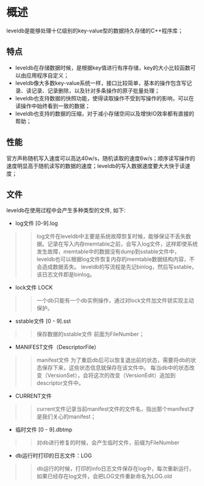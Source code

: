 # 概述
leveldb是能够处理十亿级别的key-value型的数据持久存储的C++程序库；

## 特点
* leveldb在存储数据时候，是根据key值进行有序存储，key的大小比较函数可以由应用程序自定义；
* leveldb像大多数key-value系统一样，接口比较简单，基本的操作包含写记录、读记录、记录删除，以及针对多条操作的原子批量处理；
* leveldb也支持数据的快照功能，使得读取操作不受到写操作的影响，可以在读操作中始终看到一致的数据；
* leveldb也支持的数据的压缩，对于减小存储空间以及增快IO效率都有直接的帮助；

## 性能
官方声称随机写入速度可以高达40w/s，随机读取的速度6w/s；顺序读写操作的速度明显高于随机读写的数据的速度；leveldb的写入数据速度要大大快于读速度；

## 文件
leveldb在使用过程中会产生多种类型的文件, 如下:
* log文件 [0-9].log
>> log文件在leveldb中主要是系统故障恢复时候，能够保证不丢失数据。记录在写入内存memtable之前，会写入log文件，这样即使系统发生故障，memtable中的数据没有dump到sstable文件中， leveldb也可以根据log文件恢复内存的memtable数据结构内容，不会造成数据丢失。
leveldb的写流程是先记binlog，然后写sstable，该日志文件即是binlog。

* lock文件 LOCK
>> 一个db只能有一个db实例操作，通过对lock文件加文件锁实现主动保护。

* sstable文件 [0 - 9].sst
>> 保存数据的sstable文件 前面为FileNumber；

* MANIFEST文件（DescriptorFile）
>> manifest文件 为了重启db后可以恢复退出前的状态，需要将db的状态保存下来，这些状态信息就保存在该文件中。
每当db中的状态改变（VersionSet），会将这次的改变（VersionEdit）追加到descriptor文件中。

* CURRENT文件
>> current文件记录当前manifest文件的文件名，指出那个manifest才是我们关心的manifest；

* 临时文件 [0 - 9].dbtmp
>> 对db进行修复的时候，会产生临时文件，前缀为FileNumber

* db运行时打印的日志文件：LOG
>> db运行的时候，打印的info日志文件保存在log中，每次重新运行，如果已经存在log文件，会把LOG文件重新命名为LOG.old

